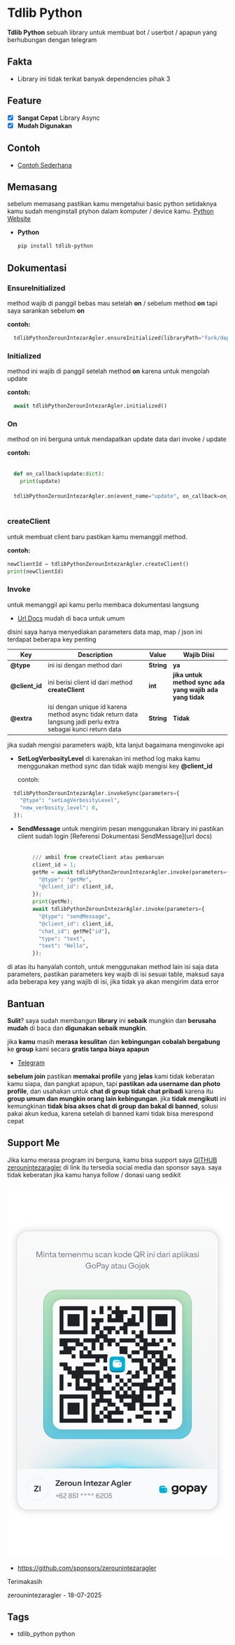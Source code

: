# Tdlib Python

**Tdlib Python** sebuah library untuk membuat bot / userbot / apapun yang berhubungan dengan telegram

## Fakta

- Library ini tidak terikat banyak dependencies pihak 3

## Feature

- [x] **Sangat Cepat** Library Async
- [x] **Mudah Digunakan**

## Contoh

- [Contoh Sederhana](https://github.com/zerounintezaragler/tdlib_python/tree/main/quickstart)



## Memasang

sebelum memasang pastikan kamu mengetahui basic python setidaknya kamu sudah menginstall ptyhon dalam komputer / device kamu. [Python Website](https://www.python.org)

- **Python**

  ```bash
  pip install tdlib-python
  ```

## Dokumentasi

### EnsureInitialized

method wajib di panggil bebas mau setelah **on** / sebelum method **on** tapi saya sarankan sebelum **on**

**contoh:**

```python
  tdlibPythonZerounIntezarAgler.ensureInitialized(libraryPath="fork/dependencies/lib/libtdlib_python.so")
```

### Initialized

method ini wajib di panggil setelah method **on** karena untuk mengolah update

**contoh:**

```python
  await tdlibPythonZerounIntezarAgler.initialized()
```

### On

method on ini berguna untuk mendapatkan update data dari invoke / update

**contoh:**

```python

  def on_callback(update:dict):
    print(update)

  tdlibPythonZerounIntezarAgler.on(event_name="update", on_callback=on_callback)
  
```


### createClient

untuk membuat client baru pastikan kamu memanggil method.

**contoh:**

```python
newClientId = tdlibPythonZerounIntezarAgler.createClient()
print(newClientId)
```


### Invoke

untuk memanggil api kamu perlu membaca dokumentasi langsung

- [Url Docs](other_url_docs) mudah di baca untuk umum 

disini saya hanya menyediakan parameters data map, map / json ini terdapat beberapa key penting


| Key            | Description                                                                                                    | Value      | Wajib Diisi                                              |
|----------------|----------------------------------------------------------------------------------------------------------------|------------|----------------------------------------------------------|
| **@type**      | ini isi dengan method dari                                                                              | **String** | **ya**                                                   |
| **@client_id** | ini berisi client id dari method **createClient**                                                              | **int**    | **jika untuk method sync ada yang wajib ada yang tidak** |
| **@extra**     | isi dengan unique id karena method async tidak return data langsung jadi perlu extra sebagai kunci return data | **String** | **Tidak**                                                |


jika sudah mengisi parameters wajib, kita lanjut bagaimana menginvoke api

- **SetLogVerbosityLevel**
  di karenakan ini method log maka kamu menggunakan method sync 
  dan tidak wajib mengisi key **@client_id**

  contoh: 


```python
  tdlibPythonZerounIntezarAgler.invokeSync(parameters={
    "@type": "setLogVerbosityLevel",
    "new_verbosity_level": 0,
  });
```

- **SendMessage**
  untuk mengirim pesan menggunakan library ini pastikan client sudah login
  [Referensi Dokumentasi SendMessage](url docs)

```python

        /// ambil from createClient atau pembaruan
        client_id = 1;
        getMe = await tdlibPythonZerounIntezarAgler.invoke(parameters={
          "@type": "getMe",
          "@client_id": client_id,
        });
        print(getMe);
        await tdlibPythonZerounIntezarAgler.invoke(parameters={
          "@type": "sendMessage",
          "@client_id": client_id,
          "chat_id": getMe["id"],
          "type": "text",
          "text": "Hello",
        });
```

di atas itu hanyalah contoh, untuk menggunakan method lain isi saja data parameters, pastikan parameters key wajib di isi sesuai table, maksud saya ada beberapa key yang wajib di isi, jika tidak ya akan mengirim data error



## Bantuan

**Sulit**? saya sudah membangun **library** ini **sebaik** mungkin dan **berusaha mudah** di baca dan **digunakan sebaik mungkin**. 

jika **kamu** masih **merasa** **kesulitan** dan **kebingungan** **cobalah bergabung** ke **group** kami secara **gratis tanpa biaya apapun**

- [Telegram](https://t.me/DEVELOPER_GLOBAL_PUBLIC)

**sebelum join** pastikan **memakai profile** yang **jelas** kami tidak keberatan kamu siapa, dan pangkat apapun, tapi **pastikan** **ada username dan photo profile**, dan usahakan untuk **chat di group** **tidak chat pribadi** karena itu **group umum dan mungkin orang lain kebingungan**. jika **tidak mengikuti** ini kemungkinan **tidak bisa akses chat di group dan bakal di banned**, solusi pakai akun kedua, karena setelah di banned kami tidak bisa merespond cepat


## Support Me

Jika kamu merasa program ini berguna, kamu bisa support saya [GITHUB zerounintezaragler](https://github.com/zerounintezaragler) di link itu tersedia social media dan sponsor saya. saya tidak keberatan jika kamu hanya follow / donasi uang sedikit

![](https://github.com/zerounintezaragler/zerounintezaragler/blob/main/assets/gopay.png)

- https://github.com/sponsors/zerounintezaragler

Terimakasih


zerounintezaragler - 18-07-2025


## Tags

- tdlib_python python

